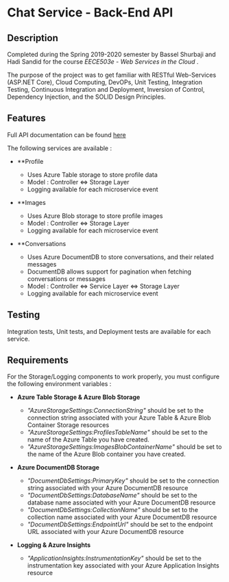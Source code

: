# Chat Service - Back-End API

## Description

Completed during the Spring 2019-2020 semester by Bassel Shurbaji and Hadi Sandid for the course _EECE503e - Web Services in the Cloud_ .

The purpose of the project was to get familiar with RESTful Web-Services (ASP.NET Core), Cloud Computing, DevOPs, Unit Testing, Integration Testing, Continuous Integration and Deployment, Inversion of Control, Dependency Injection, and the SOLID Design Principles.

## Features

Full API documentation can be found [here](https://github.com/basselshurbaji/ChatService/blob/master/APIs_Documentation.md)

The following services are available :

- **Profile

   - Uses Azure Table storage to store profile data
   - Model : Controller <=> Storage Layer
   - Logging available for each microservice event

- **Images

   - Uses Azure Blob storage to store profile images
   - Model : Controller <=> Storage Layer
   - Logging available for each microservice event

- **Conversations

   - Uses Azure DocumentDB to store conversations, and their related messages
   - DocumentDB allows support for pagination when fetching conversations or messages
   - Model : Controller <=> Service Layer <=> Storage Layer
   - Logging available for each microservice event

## Testing

Integration tests, Unit tests, and Deployment tests are available for each service.

## Requirements

For the Storage/Logging components to work properly, you must configure the following environment variables :

- **Azure Table Storage & Azure Blob Storage**

    - _"AzureStorageSettings:ConnectionString"_ should be set to the connection string associated with your Azure Table & Azure Blob Container Storage resources
    - _"AzureStorageSettings:ProfilesTableName"_ should be set to the name of the Azure Table you have created.
    - _"AzureStorageSettings:ImagesBlobContainerName"_ should be set to the name of the Azure Blob container you have created.

- **Azure DocumentDB Storage**

    - _"DocumentDbSettings:PrimaryKey"_ should be set to the connection string associated with your Azure DocumentDB resource
    - _"DocumentDbSettings:DatabaseName"_ should be set to the database name associated with your Azure DocumentDB resource
    - _"DocumentDbSettings:CollectionName"_ should be set to the collection name associated with your Azure DocumentDB resource
    - _"DocumentDbSettings:EndpointUrl"_ should be set to the endpoint URL associated with your Azure DocumentDB resource

- **Logging & Azure Insights**

    - _"ApplicationInsights:InstrumentationKey"_ should be set to the instrumentation key associated with your Azure Application Insights resource
